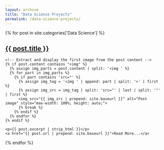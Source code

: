```yaml
---
layout: archive
title: "Data Science Projects"
permalink: /data-science-projects/
---
```


{% for post in site.categories['Data Science'] %}
  <div class="post-summary">
    <h2>
      <a href="{{ post.url | prepend: site.baseurl }}">{{ post.title }}</a>
    </h2>

    <!-- Extract and display the first image from the post content -->
    {% if post.content contains "<img" %}
      {% assign img_parts = post.content | split: '<img ' %}
      {% for part in img_parts %}
        {% if part contains 'src="' %}
          {% assign img_tag = '<img ' | append: part | split: '>' | first %}
          {% assign img_src = img_tag | split: 'src="' | last | split: '"' | first %}
          <img src="{{ img_src | prepend: site.baseurl }}" alt="Post image" style="max-width: 100%; height: auto;">
          {% break %}
        {% endif %}
      {% endfor %}
    {% endif %}

    <p>{{ post.excerpt | strip_html }}</p>
    <a href="{{ post.url | prepend: site.baseurl }}">Read More...</a>
  </div>
{% endfor %}
